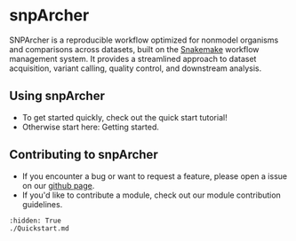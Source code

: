 # snpArcher
SNPArcher is a reproducible workflow optimized for nonmodel organisms and comparisons across datasets, built on the [Snakemake](https://snakemake.readthedocs.io/en/stable/index.html#) workflow management system. It provides a streamlined approach to dataset acquisition, variant calling, quality control, and downstream analysis.

## Using snpArcher
- To get started quickly, check out the quick start tutorial!
- Otherwise start here: Getting started.

## Contributing to snpArcher
- If you encounter a bug or want to request a feature, please open a issue on our [github page](https://github.com/harvardinformatics/snpArcher).
- If you'd like to contribute a module, check out our module contribution guidelines.

```{toctree}
:hidden: True
./Quickstart.md
```
